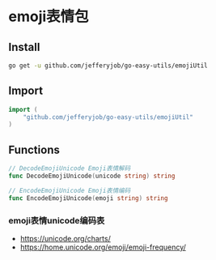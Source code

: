 # emoji表情包

## Install

```bash
go get -u github.com/jefferyjob/go-easy-utils/emojiUtil
```

## Import

```go
import (
	"github.com/jefferyjob/go-easy-utils/emojiUtil"
)
```

## Functions

```go
// DecodeEmojiUnicode Emoji表情解码
func DecodeEmojiUnicode(unicode string) string

// EncodeEmojiUnicode Emoji表情编码
func EncodeEmojiUnicode(emoji string) string
```

### emoji表情unicode编码表

- https://unicode.org/charts/
- https://home.unicode.org/emoji/emoji-frequency/